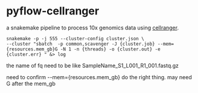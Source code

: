 # pyflow-cellranger
a snakemake pipeline to process 10x genomics data using [cellranger](https://support.10xgenomics.com/single-cell-gene-expression/software/pipelines/latest/what-is-cell-ranger).

```
snakemake -p -j 555 --cluster-config cluster.json \
--cluster "sbatch  -p common,scavenger -J {cluster.job} --mem={resources.mem_gb}G -N 1 -n {threads} -o {cluster.out} -e {cluster.err} " &> log 
```
the name of fq need to be like  SampleName_S1_L001_R1_001.fastq.gz

need to confirm --mem={resources.mem_gb} do the right thing. may need G after the mem_gb

